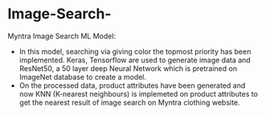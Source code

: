 # Image-Search-
Myntra Image Search ML Model:
<ul>
  <li>
In this model, searching via giving color the topmost priority has been implemented. Keras, Tensorflow are used to generate image data and ResNet50, a 50 layer deep Neural Network which is pretrained on ImageNet database to create a model.</li>
  <li>
On the processed data, product attributes have been generated and now KNN (K-nearest neighbours) is implemeted on product attributes to get the nearest result of image search on Myntra clothing website.</li>
</ul>
